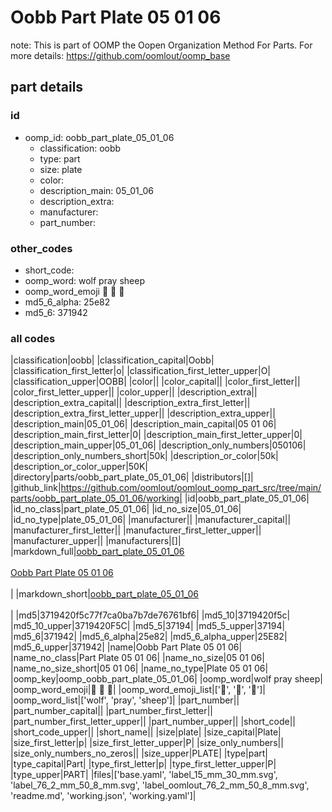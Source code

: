 # Oobb Part Plate 05 01 06  

note: This is part of OOMP the Oopen Organization Method For Parts. For more details: https://github.com/oomlout/oomp_base

##  part details





### id
* oomp_id: oobb_part_plate_05_01_06
  * classification: oobb
  * type: part
  * size: plate
  * color: 
  * description_main: 05_01_06
  * description_extra: 
  * manufacturer: 
  * part_number: 

### other_codes
* short_code: 
* oomp_word: wolf pray sheep
* oomp_word_emoji :wolf: :pray: :sheep:
* md5_6_alpha: 25e82
* md5_6: 371942

### all codes 
|classification|oobb|
|classification_capital|Oobb|
|classification_first_letter|o|
|classification_first_letter_upper|O|
|classification_upper|OOBB|
|color||
|color_capital||
|color_first_letter||
|color_first_letter_upper||
|color_upper||
|description_extra||
|description_extra_capital||
|description_extra_first_letter||
|description_extra_first_letter_upper||
|description_extra_upper||
|description_main|05_01_06|
|description_main_capital|05 01 06|
|description_main_first_letter|0|
|description_main_first_letter_upper|0|
|description_main_upper|05_01_06|
|description_only_numbers|050106|
|description_only_numbers_short|50k|
|description_or_color|50k|
|description_or_color_upper|50K|
|directory|parts/oobb_part_plate_05_01_06|
|distributors|[]|
|github_link|https://github.com/oomlout/oomlout_oomp_part_src/tree/main/parts/oobb_part_plate_05_01_06/working|
|id|oobb_part_plate_05_01_06|
|id_no_class|part_plate_05_01_06|
|id_no_size|05_01_06|
|id_no_type|plate_05_01_06|
|manufacturer||
|manufacturer_capital||
|manufacturer_first_letter||
|manufacturer_first_letter_upper||
|manufacturer_upper||
|manufacturers|[]|
|markdown_full|[oobb_part_plate_05_01_06](https://github.com/oomlout/oomlout_oomp_part_src/tree/main/parts/oobb_part_plate_05_01_06/working)<br>[](https://github.com/oomlout/oomlout_oomp_part_src/tree/main/parts/oobb_part_plate_05_01_06/working)<br>[Oobb Part Plate 05 01 06](https://github.com/oomlout/oomlout_oomp_part_src/tree/main/parts/oobb_part_plate_05_01_06/working)<br><br>|
|markdown_short|[oobb_part_plate_05_01_06](https://github.com/oomlout/oomlout_oomp_part_src/tree/main/parts/oobb_part_plate_05_01_06/working)<br><br>|
|md5|3719420f5c77f7ca0ba7b7de76761bf6|
|md5_10|3719420f5c|
|md5_10_upper|3719420F5C|
|md5_5|37194|
|md5_5_upper|37194|
|md5_6|371942|
|md5_6_alpha|25e82|
|md5_6_alpha_upper|25E82|
|md5_6_upper|371942|
|name|Oobb Part Plate 05 01 06|
|name_no_class|Part Plate 05 01 06|
|name_no_size|05 01 06|
|name_no_size_short|05 01 06|
|name_no_type|Plate 05 01 06|
|oomp_key|oomp_oobb_part_plate_05_01_06|
|oomp_word|wolf pray sheep|
|oomp_word_emoji|:wolf: :pray: :sheep:|
|oomp_word_emoji_list|[':wolf:', ':pray:', ':sheep:']|
|oomp_word_list|['wolf', 'pray', 'sheep']|
|part_number||
|part_number_capital||
|part_number_first_letter||
|part_number_first_letter_upper||
|part_number_upper||
|short_code||
|short_code_upper||
|short_name||
|size|plate|
|size_capital|Plate|
|size_first_letter|p|
|size_first_letter_upper|P|
|size_only_numbers||
|size_only_numbers_no_zeros||
|size_upper|PLATE|
|type|part|
|type_capital|Part|
|type_first_letter|p|
|type_first_letter_upper|P|
|type_upper|PART|
|files|['base.yaml', 'label_15_mm_30_mm.svg', 'label_76_2_mm_50_8_mm.svg', 'label_oomlout_76_2_mm_50_8_mm.svg', 'readme.md', 'working.json', 'working.yaml']|
